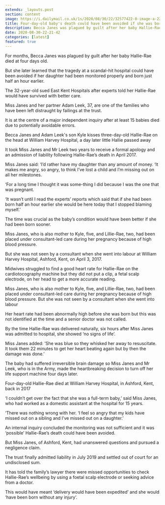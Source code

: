 ```yaml
---
extends: _layouts.post
section: content
image: https://i.dailymail.co.uk/1s/2020/08/30/22/32577422-0-image-a-22_1598821931907.jpg 
title: Four-day-old baby's death could have been avoided if she was born half an hour earlier 
description: Becca Janes was plagued by guilt after her baby Hallie-Rae died at four days old. But she later learned the tragedy at William Harvey Hospital in Ashford, Kent, could have been avoided. 
date: 2020-08-30-22-21-42 
categories: [latest] 
featured: true 
--- 
```

For months, Becca Janes was plagued by guilt after her baby Hallie-Rae died at four days old. 

But she later learned that the tragedy at a scandal-hit hospital could have been avoided if her daughter had been monitored properly and born just half an hour earlier. 

The 32-year-old sued East Kent Hospitals after experts told her Hallie-Rae would have survived with better care. 

Miss Janes and her partner Adam Leek, 37, are one of the families who have been left distraught by failings at the trust. 

It is at the centre of a major independent inquiry after at least 15 babies died due to potentially avoidable errors. 

Becca Janes and Adam Leek's son Kyle kisses three-day-old Hallie-Rae on the head at William Harvey Hospital, a day later little Hallie passed away

It took Miss Janes and Mr Leek two years to receive a formal apology and an admission of liability following Hallie-Rae’s death in April 2017. 

Miss Janes said: ‘I’d rather have my daughter than any amount of money. ‘It makes me angry, so angry, to think I’ve lost a child and I’m missing out on all her milestones. 

‘For a long time I thought it was some-thing I did because I was the one that was pregnant. 

‘It wasn’t until I read the experts’ reports which said that if she had been born half an hour earlier she would be here today that I stopped blaming myself.’ 

The time was crucial as the baby’s condition would have been better if she had been born sooner. 

Miss Janes, who is also mother to Kyle, five, and Lillie-Rae, two, had been placed under consultant-led care during her pregnancy because of high blood pressure. 

But she was not seen by a consultant when she went into labour at William Harvey Hospital, Ashford, Kent, on April 3, 2017. 

Midwives struggled to find a good heart rate for Hallie-Rae on the cardiotocography machine but they did not put a clip, a fetal scalp electrode, on her head to get a more accurate reading. 

Miss Janes, who is also mother to Kyle, five, and Lillie-Rae, two, had been placed under consultant-led care during her pregnancy because of high blood pressure. But she was not seen by a consultant when she went into labour 

Her heart rate had been abnormally high before she was born but this was not identified at the time and a senior doctor was not called. 

By the time Hallie-Rae was delivered naturally, six hours after Miss Janes was admitted to hospital, she showed ‘no signs of life’. 

Miss Janes added: ‘She was blue so they whisked her away to resuscitate. It took them 22 minutes to get her heart beating again but by then the damage was done.’ 

The baby had suffered irreversible brain damage so Miss Janes and Mr Leek, who is in the Army, made the heartbreaking decision to turn off her life support machine four days later. 

Four-day-old Hallie-Rae died at William Harvey Hospital, in Ashford, Kent, back in 2017 

‘I couldn’t get over the fact that she was a full-term baby,’ said Miss Janes, who had worked as a domestic assistant at the hospital for 15 years. 

‘There was nothing wrong with her. ‘I feel so angry that my kids have missed out on a sibling and I’ve missed out on a daughter.’ 

An internal inquiry concluded the monitoring was not sufficient and it was ‘possible’ Hallie-Rae’s death could have been avoided. 

But Miss Janes, of Ashford, Kent, had unanswered questions and pursued a negligence claim. 

The trust finally admitted liability in July 2019 and settled out of court for an undisclosed sum. 

It has told the family’s lawyer there were missed opportunities to check Hallie-Rae’s wellbeing by using a foetal scalp electrode or seeking advice from a doctor. 

This would have meant ‘delivery would have been expedited’ and she would ‘have been born without any injury’.

